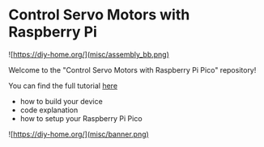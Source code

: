 # Control Servo Motors with Raspberry Pi

![https://diy-home.org/](misc/assembly_bb.png)

Welcome to the "Control Servo Motors with Raspberry Pi Pico" 
repository!

You can find the full tutorial [here]()
- how to build your device
- code explanation
- how to setup your Raspberry Pi Pico

![https://diy-home.org/](misc/banner.png)
